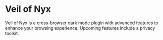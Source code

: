 # Veil of Nyx

Veil of Nyx is a cross-browser dark mode plugin with advanced features to enhance your browsing experience.
Upcoming features include a privacy toolkit.
